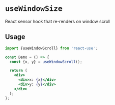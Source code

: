 # `useWindowSize`

React sensor hook that re-renders on window scroll

## Usage

```jsx
import {useWindowScroll} from 'react-use';

const Demo = () => {
  const {x, y} = useWindowScroll();

  return (
    <div>
      <div>x: {x}</div>
      <div>y: {y}</div>
    </div>
  );
};
```
